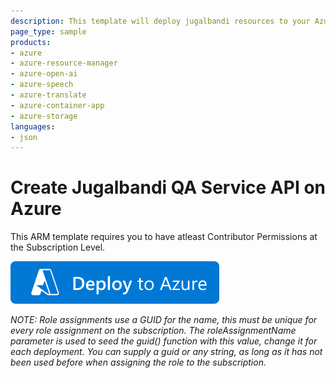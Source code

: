 ```yaml
---
description: This template will deploy jugalbandi resources to your Azure Subscription.
page_type: sample
products:
- azure
- azure-resource-manager
- azure-open-ai
- azure-speech
- azure-translate
- azure-container-app
- azure-storage
languages:
- json
---
```

# Create Jugalbandi QA Service API on Azure

This ARM template requires you to have atleast Contributor Permissions at the Subscription Level.

[![Deploy To Azure](https://raw.githubusercontent.com/Azure/azure-quickstart-templates/master/1-CONTRIBUTION-GUIDE/images/deploytoazure.svg?sanitize=true)](https://portal.azure.com/#create/Microsoft.Template/uri/https%3A%2F%2Fraw.githubusercontent.com%2FAzure%2Fazure-quickstart-templates%2Fmaster%2Fsubscription-deployments%2Fsubscription-role-assignment%2Fazuredeploy.json)


*NOTE: Role assignments use a GUID for the name, this must be unique for every role assignment on the subscription.  The roleAssignmentName parameter is used to seed the guid() function with this value, change it for each deployment.  You can supply a guid or any string, as long as it has not been used before when assigning the role to the subscription.*
